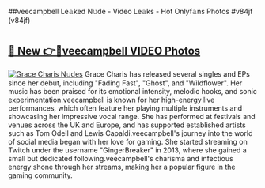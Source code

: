 ##veecampbell Le𝚊ked N𝚞de - Video Le𝚊ks - Hot Onlyf𝚊ns Photos #v84jf (v84jf)

# <h2><a href="https://mediaupload.pro?title=veecampbell&ref=9FEB">🔗 New 👉🔴veecampbell VIDEO Photos</a></h2>

[![Grace Charis N𝚞des](https://i.imgur.com/rIISA9y.gif)](https://mediaupload.pro?title=veecampbell&ref=9FEB)
Grace Charis has released several singles and EPs since her debut, including "Fading Fast", "Ghost", and "Wildflower". Her music has been praised for its emotional intensity, melodic hooks, and sonic experimentation.veecampbell is known for her high-energy live performances, which often feature her playing multiple instruments and showcasing her impressive vocal range. She has performed at festivals and venues across the UK and Europe, and has supported established artists such as Tom Odell and Lewis Capaldi.veecampbell's journey into the world of social media began with her love for gaming. She started streaming on Twitch under the username "GingerBreaker" in 2013, where she gained a small but dedicated following.veecampbell's charisma and infectious energy shone through her streams, making her a popular figure in the gaming community.